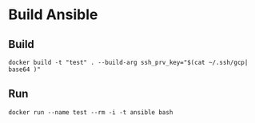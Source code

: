 # Build Ansible
## Build
```
docker build -t "test" . --build-arg ssh_prv_key="$(cat ~/.ssh/gcp| base64 )"
```
## Run
```
docker run --name test --rm -i -t ansible bash
```